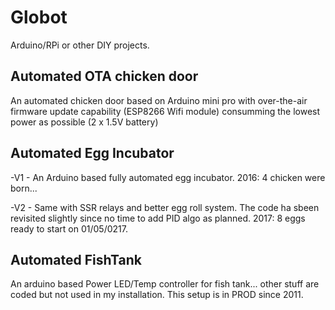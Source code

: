 # Globot

Arduino/RPi or other DIY projects.

## Automated OTA chicken door

An automated chicken door based on Arduino mini pro with over-the-air firmware update capability (ESP8266 Wifi module) consumming the lowest power as possible (2 x 1.5V battery)

## Automated Egg Incubator

-V1 - An Arduino based fully automated egg incubator. 2016: 4 chicken were born...

-V2 - Same with SSR relays and better egg roll system. The code ha sbeen revisited slightly since no time to add PID algo as planned. 2017: 8 eggs ready to start on 01/05/0217.

## Automated FishTank

An arduino based Power LED/Temp controller for fish tank... other stuff are coded but not used in my installation. This setup is in PROD since 2011.
